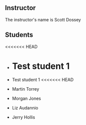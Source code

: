 
## Instructor

The instructor's name is Scott Dossey

## Students

<<<<<<< HEAD

- # Test student 1

* Test student 1
  <<<<<<< HEAD
* Martin Torrey


* Morgan Jones
* Liz Audannio

* Jerry Hollis

